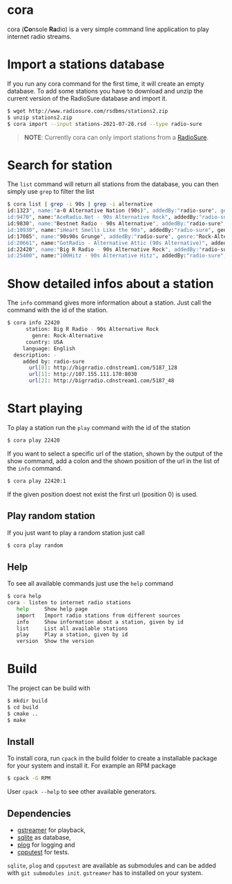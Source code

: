 cora
=====

cora (**Co**nsole **Ra**dio) is a very simple command line application to play internet radio streams. 

# Import a stations database

If you run any cora command for the first time, it will create an empty database. To add
some stations you have to download and unzip the current version of the RadioSure database
and import it.

```bash
$ wget http://www.radiosure.com/rsdbms/stations2.zip
$ unzip stations2.zip
$ cora import --input stations-2021-07-28.rsd --type radio-sure 
```

> **NOTE**: Currently cora can only import stations from a 
> [RadioSure](http://www.radiosure.com/stations/).

# Search for station

The `list` command will return all stations from the database, you can then simply use 
`grep` to filter the list

```bash
$ cora list | grep -i 90s | grep -i alternative
id:1323", name:"a-0 Alternative Nation (90s)", addedBy:"radio-sure", genre:"Rock-Alternative", country:"USA", language:"English"
id:9470", name:"AceRadio.Net - 90s Alternative Rock", addedBy:"radio-sure", genre:"Rock-Alternative", country:"USA", language:"English"
id:9830", name:"Bestnet Radio - 90s Alternative", addedBy:"radio-sure", genre:"90s", country:"USA", language:"English"
id:10930", name:"iHeart Smells Like the 90s", addedBy:"radio-sure", genre:"Rock-Alternative", country:"USA", language:"English"
id:17085", name:"90s90s Grunge", addedBy:"radio-sure", genre:"Rock-Alternative", country:"Germany", language:"German"
id:20661", name:"GotRadio - Alternative Attic (90s Alternative)", addedBy:"radio-sure", genre:"90s", country:"USA", language:"English"
id:22420", name:"Big R Radio - 90s Alternative Rock", addedBy:"radio-sure", genre:"Rock-Alternative", country:"USA", language:"English"
id:25400", name:"100Hitz - 90s Alternative Hitz", addedBy:"radio-sure", genre:"90s", country:"USA", language:"English"
```

# Show detailed infos about a station

The `info` command gives more information about a station. Just call the command with the
id of the station.

```bash
$ cora info 22420
      station: Big R Radio - 90s Alternative Rock
        genre: Rock-Alternative
      country: USA
     language: English
  description: -
     added by: radio-sure
       url[0]: http://bigrradio.cdnstream1.com/5187_128
       url[1]: http://107.155.111.170:8030
       url[2]: http://bigrradio.cdnstream1.com/5187_48  
```

# Start playing

To play a station run the `play` command with the id of the station

```bash
$ cora play 22420
```

If you want to select a specific url of the station, shown by the output of the show
command, add a colon and the shown position of the url in the list of the `info` command.

```bash
$ cora play 22420:1
```

If the given position doest not exist the first url (position 0) is used.

## Play random station

If you just want to play a random station just call

```bash
$ cora play random
```

## Help

To see all available commands just use the `help` command

```bash
$ cora help
cora - listen to internet radio stations
   help     Show help page
   import   Import radio stations from different sources
   info     Show information about a station, given by id
   list     List all available stations
   play     Play a station, given by id
   version  Show the version
```

# Build

The project can be build with

```bash
$ mkdir build
$ cd build
$ cmake ..
$ make
```

## Install

To install cora, run `cpack` in the build folder to create a installable package for your
system and install it. For example an RPM package

```bash
$ cpack -G RPM
```

User `cpack --help` to see other available generators.

## Dependencies

* [gstreamer](https://gstreamer.freedesktop.org/) for playback,
* [sqlite](https://sqlite.org/index.html) as database,
* [plog](https://github.com/SergiusTheBest/plog) for logging and
* [cpputest](https://cpputest.github.io/) for tests.

`sqlite`, `plog` and `cpputest` are available as submodules and can be added with `git submodules init`. `gstreamer` has to installed on your system.